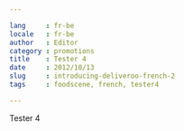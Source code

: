 ```yaml
---

lang     : fr-be
locale   : fr-be
author   : Editor
category : promotions
title    : Tester 4
date     : 2012/10/13
slug     : introducing-deliveroo-french-2
tags     : foodscene, french, tester4

---
```


Tester 4
